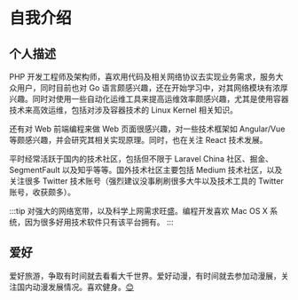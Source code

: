 # 自我介绍
## 个人描述

PHP 开发工程师及架构师，喜欢用代码及相关网络协议去实现业务需求，服务大众用户，同时目前也对 Go 语言颇感兴趣，还在开始学习中，对其网络模块有浓厚兴趣。同时对使用一些自动化运维工具来提高运维效率颇感兴趣，尤其是使用容器技术来高效运维，包括对涉及容器技术的 Linux Kernel 相关知识。

还有对 Web 前端编程来做 Web 页面很感兴趣，对一些技术框架如 Angular/Vue 等颇感兴趣，并会研究其相关实现原理。同时，也在关注 React 技术发展。

平时经常活跃于国内的技术社区，包括但不限于 Laravel China 社区、掘金、SegmentFault 以及知乎等等。国外技术社区主要包括 Medium 技术社区，以及关注很多 Twitter 技术账号（强烈建议没事刷刷很多大牛以及技术工具的 Twitter 账号，收获颇多）。

:::tip
对强大的网络宽带，以及科学上网需求旺盛。编程开发喜欢 Mac OS X 系统，因为很多好用技术软件只有该平台拥有。
:::

## 爱好

爱好旅游，争取有时间就去看看大千世界。爱好动漫，有时间就去参加动漫展，关注国内动漫发展情况。喜欢健身。[:blush:](./面试邀请.html)

